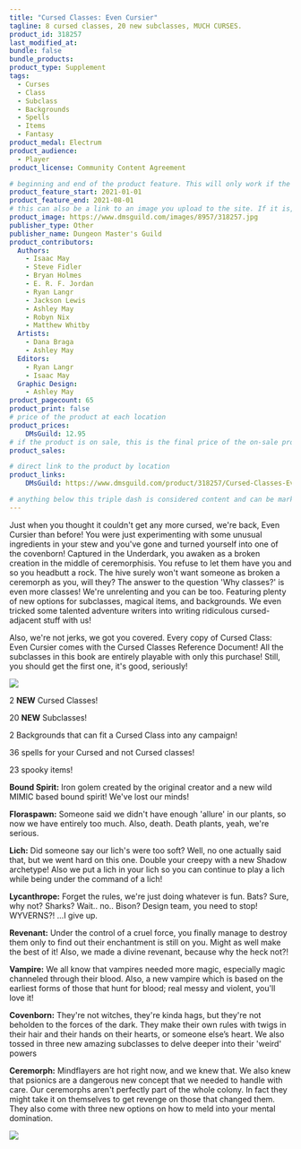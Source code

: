 ```yaml
---
title: "Cursed Classes: Even Cursier"
tagline: 8 cursed classes, 20 new subclasses, MUCH CURSES.
product_id: 318257
last_modified_at:
bundle: false
bundle_products:
product_type: Supplement
tags:
  - Curses
  - Class
  - Subclass
  - Backgrounds
  - Spells
  - Items
  - Fantasy
product_medal: Electrum
product_audience:
  - Player
product_license: Community Content Agreement

# beginning and end of the product feature. This will only work if the site is updated within several weeks of when the feature is supposed to happen. Making a new post counts as updating.
product_feature_start: 2021-01-01
product_feature_end: 2021-08-01
# this can also be a link to an image you upload to the site. If it is, it must start with a "/" or be a full link
product_image: https://www.dmsguild.com/images/8957/318257.jpg
publisher_type: Other
publisher_name: Dungeon Master's Guild
product_contributors:
  Authors:
    - Isaac May
    - Steve Fidler
    - Bryan Holmes
    - E. R. F. Jordan
    - Ryan Langr
    - Jackson Lewis
    - Ashley May
    - Robyn Nix
    - Matthew Whitby
  Artists:
    - Dana Braga
    - Ashley May
  Editors:
    - Ryan Langr
    - Isaac May
  Graphic Design:
    - Ashley May
product_pagecount: 65
product_print: false
# price of the product at each location
product_prices:
    DMsGuild: 12.95
# if the product is on sale, this is the final price of the on-sale product for each location that it is on sale. The sales % will be calculated and displayed based on the difference between product_prices and product_sales
product_sales:

# direct link to the product by location
product_links:
    DMsGuild: https://www.dmsguild.com/product/318257/Cursed-Classes-Even-Cursier?affiliate_id=1713687

# anything below this triple dash is considered content and can be markup or html. It should be fully HTML compatible as long as your tags are formatted correctly.
---
```

Just when you thought it couldn't get any more cursed, we're back, Even Cursier than before! You were just experimenting with some unusual ingredients in your stew and you've gone and turned yourself into one of the covenborn! Captured in the Underdark, you awaken as a broken creation in the middle of ceremorphisis. You refuse to let them have you and so you headbutt a rock. The hive surely won't want someone as broken a ceremorph as you, will they? The answer to the question 'Why classes?' is even more classes! We're unrelenting and you can be too. Featuring plenty of new options for subclasses, magical items, and backgrounds. We even tricked some talented adventure writers into writing ridiculous cursed-adjacent stuff with us!

Also, we're not jerks, we got you covered. Every copy of Cursed Class: Even Cursier comes with the Cursed Classes Reference Document! All the subclasses in this book are entirely playable with only this purchase! Still, you should get the first one, it's good, seriously!

<img src="https://i.imgur.com/h8SlTYV.png" />

2 **NEW** Cursed Classes!

20 **NEW** Subclasses!

2 Backgrounds that can fit a Cursed Class into any campaign!

36 spells for your Cursed and not Cursed classes!

23 spooky items!

**Bound Spirit:** Iron golem created by the original creator and a new wild MIMIC based bound spirit! We've lost our minds!

**Floraspawn:** Someone said we didn't have enough 'allure' in our plants, so now we have entirely too much. Also, death. Death plants, yeah, we're serious.

**Lich:** Did someone say our lich's were too soft? Well, no one actually said that, but we went hard on this one. Double your creepy with a new Shadow archetype! Also we put a lich in your lich so you can continue to play a lich while being under the command of a lich!

**Lycanthrope:** Forget the rules, we're just doing whatever is fun. Bats? Sure, why not? Sharks? Wait.. no.. Bison? Design team, you need to stop! WYVERNS?! ...I give up.

**Revenant:** Under the control of a cruel force, you finally manage to destroy them only to find out their enchantment is still on you. Might as well make the best of it! Also, we made a divine revenant, because why the heck not?!

**Vampire:** We all know that vampires needed more magic, especially magic channeled through their blood. Also, a new vampire which is based on the earliest forms of those that hunt for blood; real messy and violent, you'll love it!

**Covenborn:** They're not witches, they're kinda hags, but they're not beholden to the forces of the dark. They make their own rules with twigs in their hair and their hands on their hearts, or someone else’s heart. We also tossed in three new amazing subclasses to delve deeper into their 'weird' powers

**Ceremorph:** Mindflayers are hot right now, and we knew that. We also knew that psionics are a dangerous new concept that we needed to handle with care. Our ceremorphs aren't perfectly part of the whole colony. In fact they might take it on themselves to get revenge on those that changed them. They also come with three new options on how to meld into your mental domination.

<img src="https://i.imgur.com/VO8Yi1Z.png" />